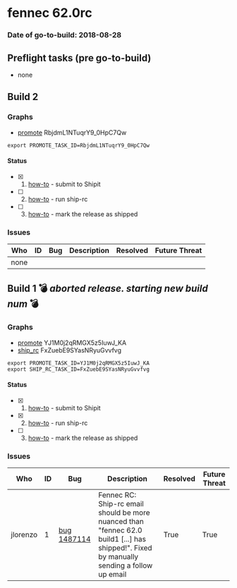# fennec 62.0rc

### Date of go-to-build: 2018-08-28

## Preflight tasks (pre go-to-build)
- none

## Build 2  

### Graphs
* [promote](https://tools.taskcluster.net/push-inspector/#/RbjdmL1NTuqrY9_0HpC7Qw) RbjdmL1NTuqrY9_0HpC7Qw
```
export PROMOTE_TASK_ID=RbjdmL1NTuqrY9_0HpC7Qw
```


#### Status
- [x] 1.  [how-to](https://wiki.mozilla.org/Release:Release_Automation_on_Mercurial:Starting_a_Release#Submit_to_Ship_It)  - submit to Shipit
- [ ] 2.  [how-to](https://github.com/mozilla-releng/releasewarrior-2.0/blob/master/docs/release-promotion/mobile/howto-rc.md#ship-rc)  - run ship-rc
- [ ] 3.  [how-to](https://github.com/mozilla-releng/releasewarrior-2.0/blob/master/docs/release-promotion/mobile/howto-rc.md#ship)  - mark the release as shipped

### Issues
| Who                 | ID               | Bug                                                                 | Description                | Resolved                | Future Threat                |
| ------------------- | ---------------- | ------------------------------------------------------------------- | -------------------------- | ----------------------- | ---------------------------- |
| none | | | | | |

## Build 1  :bomb: _aborted release. starting new build num_ :bomb: 

### Graphs
* [promote](https://tools.taskcluster.net/push-inspector/#/YJ1M0j2qRMGX5z5IuwJ_KA) YJ1M0j2qRMGX5z5IuwJ_KA
* [ship_rc](https://tools.taskcluster.net/push-inspector/#/FxZuebE9SYasNRyuGvvfvg) FxZuebE9SYasNRyuGvvfvg
```
export PROMOTE_TASK_ID=YJ1M0j2qRMGX5z5IuwJ_KA
export SHIP_RC_TASK_ID=FxZuebE9SYasNRyuGvvfvg
```


#### Status
- [x] 1.  [how-to](https://wiki.mozilla.org/Release:Release_Automation_on_Mercurial:Starting_a_Release#Submit_to_Ship_It)  - submit to Shipit
- [x] 2.  [how-to](https://github.com/mozilla-releng/releasewarrior-2.0/blob/master/docs/release-promotion/mobile/howto-rc.md#ship-rc)  - run ship-rc
- [ ] 3.  [how-to](https://github.com/mozilla-releng/releasewarrior-2.0/blob/master/docs/release-promotion/mobile/howto-rc.md#ship)  - mark the release as shipped

### Issues
| Who                 | ID               | Bug                                                                 | Description                | Resolved                | Future Threat                |
| ------------------- | ---------------- | ------------------------------------------------------------------- | -------------------------- | ----------------------- | ---------------------------- |
| jlorenzo  | 1 | [bug 1487114](https://bugzil.la/1487114)        | Fennec RC: Ship-rc email should be more nuanced than "fennec 62.0 build1 [...] has shipped!". Fixed by manually sending a follow up email | True | True |

